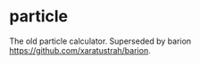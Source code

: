 particle
========

The old particle calculator. Superseded by barion <https://github.com/xaratustrah/barion>.

